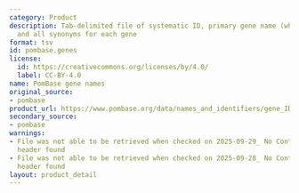 ```yaml
---
category: Product
description: Tab-delimited file of systematic ID, primary gene name (where assigned),
  and all synonyms for each gene
format: tsv
id: pombase.genes
license:
  id: https://creativecommons.org/licenses/by/4.0/
  label: CC-BY-4.0
name: PomBase gene names
original_source:
- pombase
product_url: https://www.pombase.org/data/names_and_identifiers/gene_IDs_names.tsv
secondary_source:
- pombase
warnings:
- File was not able to be retrieved when checked on 2025-09-29_ No Content-Length
  header found
- File was not able to be retrieved when checked on 2025-09-28_ No Content-Length
  header found
layout: product_detail
---
```

